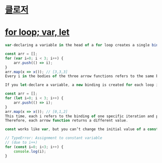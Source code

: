 # [클로저](https://joshua1988.github.io/web-development/javascript/javascript-interview-3questions/)

# [for loop; var, let](https://exploringjs.com/es6/ch_variables.html#sec_let-const-loop-heads)
```javascript
var-declaring a variable in the head of a for loop creates a single binding (storage space) for that variable:

const arr = [];
for (var i=0; i < 3; i++) {
    arr.push(() => i);
}
arr.map(x => x()); // [3,3,3]
Every i in the bodies of the three arrow functions refers to the same binding, which is why they all return the same value.

If you let-declare a variable, a new binding is created for each loop iteration:

const arr = [];
for (let i=0; i < 3; i++) {
    arr.push(() => i);
}
arr.map(x => x()); // [0,1,2]
This time, each i refers to the binding of one specific iteration and preserves the value that was current at that time. 
Therefore, each arrow function returns a different value.

const works like var, but you can’t change the initial value of a const-declared variable:

// TypeError: Assignment to constant variable
// (due to i++)
for (const i=0; i<3; i++) {
    console.log(i);
}
```
